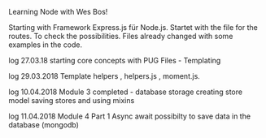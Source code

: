 Learning Node with Wes Bos!

Starting with Framework Express.js für Node.js. 
Startet with the file for the routes. To check the possibilities. 
Files already changed with some examples in the code. 

log 27.03.18
starting core concepts with PUG Files - Templating

log 29.03.2018
Template helpers , helpers.js , moment.js. 

log 10.04.2018
Module 3 completed -  database storage
creating store model
saving stores and using mixins

log 11.04.2018
Module 4 Part 1 
Async await
possibilty to save data in the database (mongodb)

